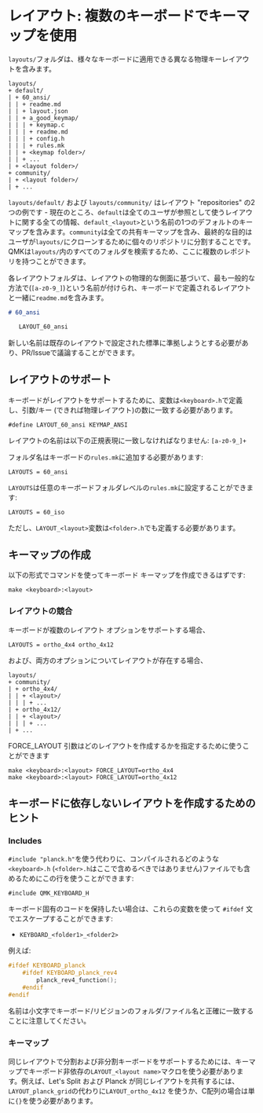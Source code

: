 # レイアウト: 複数のキーボードでキーマップを使用

`layouts/`フォルダは、様々なキーボードに適用できる異なる物理キーレイアウトを含みます。

```
layouts/
+ default/
| + 60_ansi/
| | + readme.md
| | + layout.json
| | + a_good_keymap/
| | | + keymap.c
| | | + readme.md
| | | + config.h
| | | + rules.mk
| | + <keymap folder>/
| | + ...
| + <layout folder>/
+ community/
| + <layout folder>/
| + ...
```

`layouts/default/` および `layouts/community/` はレイアウト "repositories" の2つの例です - 現在のところ、`default`は全てのユーザが参照として使うレイアウトに関する全ての情報、`default_<layout>`という名前の1つのデフォルトのキーマップを含みます。`community`は全ての共有キーマップを含み、最終的な目的はユーザが`layouts/`にクローンするために個々のリポジトリに分割することです。QMKは`layouts/`内のすべてのフォルダを検索するため、ここに複数のレポジトリを持つことができます。

各レイアウトフォルダは、レイアウトの物理的な側面に基づいて、最も一般的な方法で(`[a-z0-9_]`)という名前が付けられ、キーボードで定義されるレイアウトと一緒に`readme.md`を含みます。

```md
# 60_ansi

   LAYOUT_60_ansi
```

新しい名前は既存のレイアウトで設定された標準に準拠しようとする必要があり、PR/Issueで議論することができます。

## レイアウトのサポート

キーボードがレイアウトをサポートするために、変数は`<keyboard>.h`で定義し、引数/キー (できれば物理レイアウト)の数に一致する必要があります。

    #define LAYOUT_60_ansi KEYMAP_ANSI

レイアウトの名前は以下の正規表現に一致しなければなりません: `[a-z0-9_]+`

フォルダ名はキーボードの`rules.mk`に追加する必要があります:

    LAYOUTS = 60_ansi

`LAYOUTS`は任意のキーボードフォルダレべルの`rules.mk`に設定することができます:

    LAYOUTS = 60_iso

ただし、`LAYOUT_<layout>`変数は`<folder>.h`でも定義する必要があります。

## キーマップの作成

以下の形式でコマンドを使ってキーボード キーマップを作成できるはずです:

    make <keyboard>:<layout>

### レイアウトの競合
キーボードが複数のレイアウト オプションをサポートする場合、

    LAYOUTS = ortho_4x4 ortho_4x12

および、両方のオプションについてレイアウトが存在する場合、
```
layouts/
+ community/
| + ortho_4x4/
| | + <layout>/
| | | + ...
| + ortho_4x12/
| | + <layout>/
| | | + ...
| + ...
```

FORCE_LAYOUT 引数はどのレイアウトを作成するかを指定するために使うことができます

    make <keyboard>:<layout> FORCE_LAYOUT=ortho_4x4
    make <keyboard>:<layout> FORCE_LAYOUT=ortho_4x12

## キーボードに依存しないレイアウトを作成するためのヒント

### Includes

`#include "planck.h"`を使う代わりに、コンパイルされるどのような`<keyboard>.h` (`<folder>.h`はここで含めるべきではありません)ファイルでも含めるためにこの行を使うことができます:

    #include QMK_KEYBOARD_H

キーボード固有のコードを保持したい場合は、これらの変数を使って `#ifdef` 文でエスケープすることができます:

* `KEYBOARD_<folder1>_<folder2>`

例えば:

```c
#ifdef KEYBOARD_planck
    #ifdef KEYBOARD_planck_rev4
        planck_rev4_function();
    #endif
#endif
```

名前は小文字でキーボード/リビジョンのフォルダ/ファイル名と正確に一致することに注意してください。

### キーマップ

同じレイアウトで分割および非分割キーボードをサポートするためには、キーマップでキーボード非依存の`LAYOUT_<layout name>`マクロを使う必要があります。例えば、Let's Split および Planck が同じレイアウトを共有するには、`LAYOUT_planck_grid`の代わりに`LAYOUT_ortho_4x12` を使うか、C配列の場合は単に`{}`を使う必要があります。
